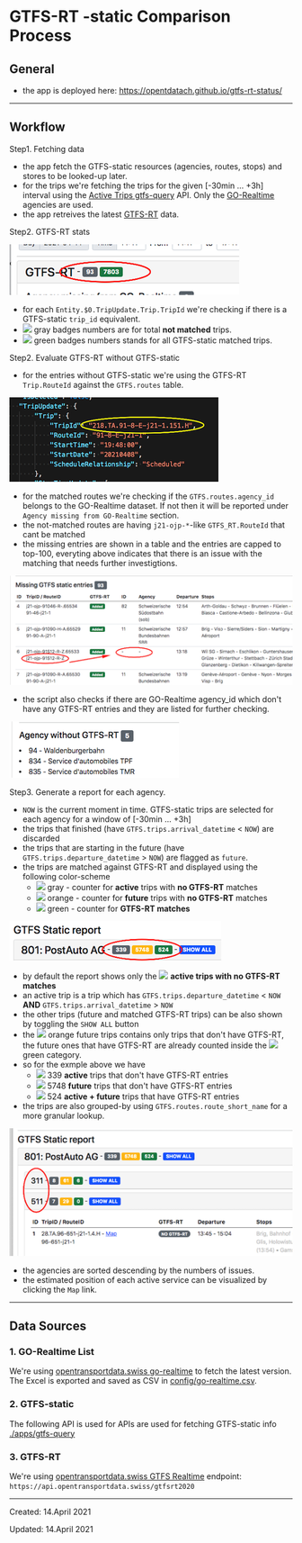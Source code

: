 # GTFS-RT -static Comparison Process

## General
- the app is deployed here: https://opentdatach.github.io/gtfs-rt-status/

----

## Workflow

Step1. Fetching data
- the app fetch the GTFS-static resources (agencies, routes, stops) and stores to be looked-up later.
- for the trips we're fetching the trips for the given [-30min ... +3h] interval using the [Active Trips gtfs-query](https://github.com/openTdataCH/OJP-Showcase/tree/develop/apps/gtfs-query#active-trips) API. Only the [GO-Realtime](https://github.com/openTdataCH/OJP-Showcase/blob/develop/tools/_shared/inc/config/go-realtime.csv) agencies are used.
- the app retreives the latest [GTFS-RT](https://opentransportdata.swiss/de/cookbook/gtfs-rt/) data.

Step2. GTFS-RT stats

![](gtfs-rt-stats.png)

- for each `Entity.$0.TripUpdate.Trip.TripId` we're checking if there is a GTFS-static `trip_id` equivalent.
- ![](https://via.placeholder.com/15/6c757d/000000?text=+) gray badges numbers are for total **not matched** trips.
- ![](https://via.placeholder.com/15/198754/000000?text=+) green badges numbers stands for all GTFS-static matched trips.

Step2. Evaluate GTFS-RT without GTFS-static

- for the entries without GTFS-static we're using the GTFS-RT `Trip.RouteId` against the `GTFS.routes` table. 

![](gtfs-rt-entity.png)

- for the matched routes we're checking if the `GTFS.routes.agency_id` belongs to the GO-Realtime dataset. If not then it will be reported under `Agency missing from GO-Realtime` section.
- the not-matched routes are having `j21-ojp-*`-like `GTFS_RT.RouteId` that cant be matched
- the missing entries are shown in a table and the entries are capped to top-100, everyting above indicates that there is an issue with the matching that needs further investigtions.

![](gtfs-rt-no-match.png)

- the script also checks if there are GO-Realtime agency_id which don't have any GTFS-RT entries and they are listed for further checking.

![](agency-without-gtfs-rt.png)

Step3. Generate a report for each agency.

- `NOW` is the current moment in time. GTFS-static trips are selected for each agency for a window of [-30min ... +3h]
- the trips that finished (have `GTFS.trips.arrival_datetime` < `NOW`) are discarded
- the trips that are starting in the future (have `GTFS.trips.departure_datetime` > `NOW`) are flagged as `future`. 
- the trips are matched against GTFS-RT and displayed using the following color-scheme
  - ![](https://via.placeholder.com/15/6c757d/000000?text=+) gray - counter for **active** trips with **no GTFS-RT** matches
  - ![](https://via.placeholder.com/15/ffc107/000000?text=+) orange - counter for **future** trips with **no GTFS-RT** matches
  - ![](https://via.placeholder.com/15/198754/000000?text=+) green - counter for **GTFS-RT matches**

![](agency-report-colors.png)

- by default the report shows only the ![](https://via.placeholder.com/15/6c757d/000000?text=+) **active trips with no GTFS-RT matches**
- an active trip is a trip which has `GTFS.trips.departure_datetime` < `NOW` **AND** `GTFS.trips.arrival_datetime` > `NOW`
- the other trips (future and matched GTFS-RT trips) can be also shown by toggling the `SHOW ALL` button
- the ![](https://via.placeholder.com/15/ffc107/000000?text=+) orange future trips contains only trips that don't have GTFS-RT, the future ones that have GTFS-RT are already counted inside the ![](https://via.placeholder.com/15/198754/000000?text=+) green category.
- so for the exmple above we have
  - ![](https://via.placeholder.com/15/6c757d/000000?text=+) 339 **active** trips that don't have GTFS-RT entries
  - ![](https://via.placeholder.com/15/ffc107/000000?text=+) 5748 **future** trips that don't have GTFS-RT entries
  - ![](https://via.placeholder.com/15/198754/000000?text=+) 524 **active + future** trips that have GTFS-RT entries
- the trips are also grouped-by using `GTFS.routes.route_short_name` for a more granular lookup.

![](agency-report-routes-group.png)

- the agencies are sorted descending by the numbers of issues.
- the estimated position of each active service can be visualized by clicking the `Map` link.

----

## Data Sources

### 1. GO-Realtime List

We're using [opentransportdata.swiss go-realtime](https://opentransportdata.swiss/de/dataset/go-realtime) to fetch the latest version. The Excel is exported and saved as CSV in [config/go-realtime.csv](https://github.com/openTdataCH/OJP-Showcase/blob/develop/tools/_shared/inc/config/go-realtime.csv).

### 2. GTFS-static

The following API is used for APIs are used for fetching GTFS-static info
[./apps/gtfs-query](https://github.com/openTdataCH/OJP-Showcase/tree/develop/apps/gtfs-query)

### 3. GTFS-RT

We're using [opentransportdata.swiss GTFS Realtime](https://opentransportdata.swiss/de/cookbook/gtfs-rt/) endpoint: `https://api.opentransportdata.swiss/gtfsrt2020`

----

Created: 14.April 2021

Updated: 14.April 2021